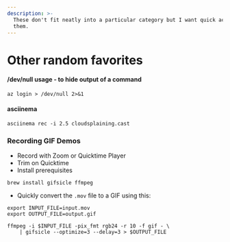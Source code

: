 ```yaml
---
description: >-
  These don't fit neatly into a particular category but I want quick access to
  them.
---
```


# Other random favorites

#### /dev/null usage - to hide output of a command

```
az login > /dev/null 2>&1
```

####  asciinema

```
asciinema rec -i 2.5 cloudsplaining.cast
```

### Recording GIF Demos

* Record with Zoom or Quicktime Player
* Trim on Quicktime
* Install prerequisites

```
brew install gifsicle ffmpeg
```

* Quickly convert the `.mov` file to a GIF using this:

```
export INPUT_FILE=input.mov
export OUTPUT_FILE=output.gif

ffmpeg -i $INPUT_FILE -pix_fmt rgb24 -r 10 -f gif - \
    | gifsicle --optimize=3 --delay=3 > $OUTPUT_FILE
```

